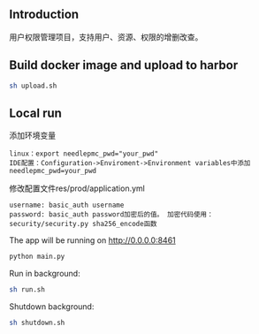 ## Introduction
用户权限管理项目，支持用户、资源、权限的增删改查。

## Build docker image and upload to harbor
```sh
sh upload.sh
```

## Local run
添加环境变量
```
linux：export needlepmc_pwd="your_pwd"
IDE配置：Configuration->Enviroment->Environment variables中添加needlepmc_pwd=your_pwd
```
修改配置文件res/prod/application.yml
```
username: basic_auth username
password: basic_auth password加密后的值。 加密代码使用：security/security.py sha256_encode函数
```

The app will be running on http://0.0.0.0:8461
```sh
python main.py
```
Run in background:
```sh
sh run.sh
```

Shutdown background:
```sh
sh shutdown.sh
```